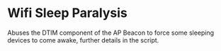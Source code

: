 # Wifi Sleep Paralysis

Abuses the DTIM component of the AP Beacon to force some sleeping devices to come awake, further details in the script.
